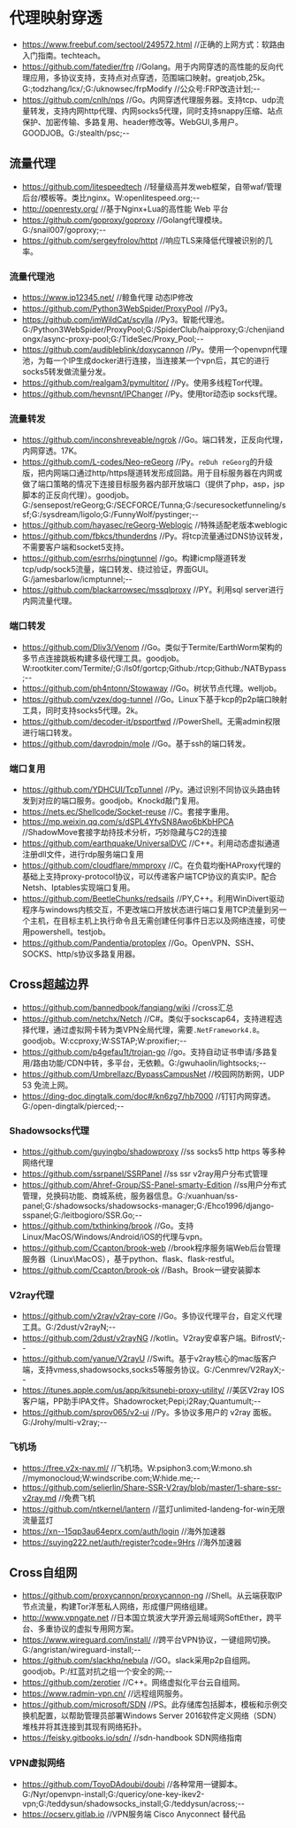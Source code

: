 # 代理映射穿透
- https://www.freebuf.com/sectool/249572.html    //正确的上网方式：软路由入门指南。techteach。
- https://github.com/fatedier/frp    //Golang。用于内网穿透的高性能的反向代理应用，多协议支持，支持点对点穿透，范围端口映射。greatjob,25k。G:;todzhang/lcx/;G:/uknowsec/frpModify //公众号:FRP改造计划;--
- https://github.com/cnlh/nps    //Go。内网穿透代理服务器。支持tcp、udp流量转发，支持内网http代理、内网socks5代理，同时支持snappy压缩、站点保护、加密传输、多路复用、header修改等。WebGUI,多用户。GOODJOB。G:/stealth/psc;--
## 流量代理
- https://github.com/litespeedtech    //轻量级高并发web框架，自带waf/管理后台/模板等。类比nginx。W:openlitespeed.org;--
- http://openresty.org/    //基于Nginx+Lua的高性能 Web 平台
- https://github.com/goproxy/goproxy    //Golang代理模块。G:/snail007/goproxy;--
- https://github.com/sergeyfrolov/httpt    //响应TLS来降低代理被识别的几率。
### 流量代理池
- https://www.ip12345.net/    //鲸鱼代理 动态IP修改
- https://github.com/Python3WebSpider/ProxyPool    //Py3。
- https://github.com/imWildCat/scylla    //Py3。智能代理池。G:/Python3WebSpider/ProxyPool;G:/SpiderClub/haipproxy;G:/chenjiandongx/async-proxy-pool;G:/TideSec/Proxy_Pool;--
- https://github.com/audibleblink/doxycannon    //Py。使用一个openvpn代理池，为每一个IP生成docker进行连接，当连接某一个vpn后，其它的进行socks5转发做流量分发。
- https://github.com/realgam3/pymultitor/    //Py。使用多线程Tor代理。
- https://github.com/hevnsnt/IPChanger    //Py。使用tor动态ip socks代理。
### 流量转发
- https://github.com/inconshreveable/ngrok    //Go。端口转发，正反向代理，内网穿透。17K。
- https://github.com/L-codes/Neo-reGeorg    //Py。`reDuh reGeorg`的升级版，把内网端口通过http/https隧道转发形成回路。用于目标服务器在内网或做了端口策略的情况下连接目标服务器内部开放端口（提供了php，asp，jsp脚本的正反向代理）。goodjob。G:/sensepost/reGeorg;G:/SECFORCE/Tunna;G:/securesocketfunneling/ssf;G:/sysdream/ligolo;G:/FunnyWolf/pystinger;--
- https://github.com/hayasec/reGeorg-Weblogic    //特殊适配老版本weblogic
- https://github.com/fbkcs/thunderdns    //Py。将tcp流量通过DNS协议转发，不需要客户端和socket5支持。
- https://github.com/esrrhs/pingtunnel    //go。构建icmp隧道转发tcp/udp/sock5流量，端口转发、绕过验证，界面GUI。G:/jamesbarlow/icmptunnel;--
- https://github.com/blackarrowsec/mssqlproxy    //PY。利用sql server进行内网流量代理。
### 端口转发
- https://github.com/Dliv3/Venom    //Go。类似于Termite/EarthWorm架构的多节点连接跳板构建多级代理工具。goodjob。W:rootkiter.com/Termite/;G:/ls0f/gortcp;Github:/rtcp;Github:/NATBypass;--
- https://github.com/ph4ntonn/Stowaway    //Go。树状节点代理。welljob。
- https://github.com/vzex/dog-tunnel    //Go。Linux下基于kcp的p2p端口映射工具，同时支持socks5代理。2k。
- https://github.com/decoder-it/psportfwd    //PowerShell。无需admin权限进行端口转发。
- https://github.com/davrodpin/mole    //Go。基于ssh的端口转发。
### 端口复用
- https://github.com/YDHCUI/TcpTunnel    //Py。通过识别不同协议头路由转发到对应的端口服务。goodjob。Knockd敲门复用。
- https://nets.ec/Shellcode/Socket-reuse    //C。套接字重用。
- https://mp.weixin.qq.com/s/dSPL4YfvSN8Awo6bKbHPCA     //ShadowMove套接字劫持技术分析，巧妙隐藏与C2的连接
- https://github.com/earthquake/UniversalDVC    //C++。利用动态虚拟通道注册dll文件，进行rdp服务端口复用
- https://github.com/cloudflare/mmproxy    //C。在负载均衡HAProxy代理的基础上支持proxy-protocol协议，可以传递客户端TCP协议的真实IP。配合Netsh、Iptables实现端口复用。
- https://github.com/BeetleChunks/redsails    //PY,C++。利用WinDivert驱动程序与windows内核交互，不更改端口开放状态进行端口复用TCP流量到另一个主机，在目标主机上执行命令且无需创建任何事件日志以及网络连接，可使用powershell。testjob。
- https://github.com/Pandentia/protoplex    //Go。OpenVPN、SSH、SOCKS、http/s协议多路复用器。

## Cross超越边界
- https://github.com/bannedbook/fanqiang/wiki    //cross汇总
- https://github.com/netchx/Netch    //C#。类似于sockscap64，支持进程选择代理，通过虚拟网卡转为类VPN全局代理，需要```.NetFramework4.8```。goodjob。W:ccproxy;W:SSTAP;W:proxifier;--
- https://github.com/p4gefau1t/trojan-go    //go。支持自动证书申请/多路复用/路由功能/CDN中转，多平台，无依赖。G:/gwuhaolin/lightsocks;--
- https://github.com/Umbrellazc/BypassCampusNet    //校园网防断网，UDP 53 免流上网。
- https://ding-doc.dingtalk.com/doc#/kn6zg7/hb7000    //钉钉内网穿透。G:/open-dingtalk/pierced;--
### Shadowsocks代理
- https://github.com/guyingbo/shadowproxy    //ss socks5 http https 等多种网络代理
- https://github.com/ssrpanel/SSRPanel    //ss ssr v2ray用户分布式管理
- https://github.com/Ahref-Group/SS-Panel-smarty-Edition    //ss用户分布式管理，兑换码功能、商城系统，服务器信息。G:/xuanhuan/ss-panel;G:/shadowsocks/shadowsocks-manager;G:/Ehco1996/django-sspanel;G:/leitbogioro/SSR.Go;--
- https://github.com/txthinking/brook    //Go。支持Linux/MacOS/Windows/Android/iOS的代理与vpn。
- https://github.com/Ccapton/brook-web    //brook程序服务端Web后台管理服务器（Linux\MacOS），基于python、flask、flask-restful。
- https://github.com/Ccapton/brook-ok    //Bash。Brook一键安装脚本
### V2ray代理
- https://github.com/v2ray/v2ray-core    //Go。多协议代理平台，自定义代理工具。G:/2dust/v2rayN;--
- https://github.com/2dust/v2rayNG    //kotlin。V2ray安卓客户端。BifrostV;--
- https://github.com/yanue/V2rayU    //Swift。基于v2ray核心的mac版客户端，支持vmess,shadowsocks,socks5等服务协议。G:/Cenmrev/V2RayX;--
- https://itunes.apple.com/us/app/kitsunebi-proxy-utility/    //美区V2ray IOS客户端，PP助手IPA文件。Shadowrocket;Pepi;i2Ray;Quantumult;--
- https://github.com/sprov065/v2-ui    //Py。多协议多用户的 v2ray 面板。G:/Jrohy/multi-v2ray;--
### 飞机场
- https://free.v2x-nav.ml/    //飞机场。W:psiphon3.com;W:mono.sh //mymonocloud;W:windscribe.com;W:hide.me;--
- https://github.com/selierlin/Share-SSR-V2ray/blob/master/1-share-ssr-v2ray.md    //免费飞机
- https://github.com/ntkernel/lantern    //蓝灯unlimited-landeng-for-win无限流量蓝灯
- https://xn--15qp3au64eprx.com/auth/login    //海外加速器
- https://suying222.net/auth/register?code=9Hrs    //海外加速器

## Cross自组网
- https://github.com/proxycannon/proxycannon-ng    //Shell。从云端获取IP节点流量，构建Tor洋葱私人网络，形成僵尸网络组建。
- http://www.vpngate.net    //日本国立筑波大学开源云局域网SoftEther，跨平台、多重协议的虚拟专用网方案。
- https://www.wireguard.com/install/    //跨平台VPN协议，一键组网切换。G:/angristan/wireguard-install;--
- https://github.com/slackhq/nebula    //GO。slack采用p2p自组网。goodjob。P:/红蓝对抗之组一个安全的网;--
- https://github.com/zerotier    //C++。网络虚拟化平台云自组网。
- https://www.radmin-vpn.cn/    //远程组网服务。
- https://github.com/microsoft/SDN    //PS。此存储库包括脚本，模板和示例交换机配置，以帮助管理员部署Windows Server 2016软件定义网络（SDN）堆栈并将其连接到其现有网络拓扑。
- https://feisky.gitbooks.io/sdn/    //sdn-handbook SDN网络指南
### VPN虚拟网络
- https://github.com/ToyoDAdoubi/doubi    //各种常用一键脚本。G:/Nyr/openvpn-install;G:/quericy/one-key-ikev2-vpn;G:/teddysun/shadowsocks_install;G:/teddysun/across;--
- https://ocserv.gitlab.io    //VPN服务端 Cisco Anyconnect 替代品
